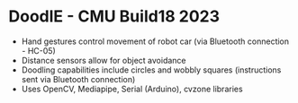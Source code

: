 # DoodlE - CMU Build18 2023

- Hand gestures control movement of robot car (via Bluetooth connection - HC-05)
- Distance sensors allow for object avoidance
- Doodling capabilities include circles and wobbly squares (instructions sent via Bluetooth connection)
- Uses OpenCV, Mediapipe, Serial (Arduino), cvzone libraries
